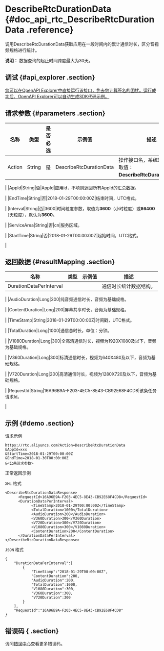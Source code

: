 # DescribeRtcDurationData {#doc_api_rtc_DescribeRtcDurationData .reference}

调用DescribeRtcDurationData获取应用在一段时间内的累计通信时长，区分音视频规格进行统计。

**说明：** 数据查询的起止时间跨度最大为30天。

## 调试 {#api_explorer .section}

[您可以在OpenAPI Explorer中直接运行该接口，免去您计算签名的困扰。运行成功后，OpenAPI Explorer可以自动生成SDK代码示例。](https://api.aliyun.com/#product=rtc&api=DescribeRtcDurationData&type=RPC&version=2018-01-11)

## 请求参数 {#parameters .section}

|名称|类型|是否必选|示例值|描述|
|--|--|----|---|--|
|Action|String|是|DescribeRtcDurationData|操作接口名，系统规定参数，取值：**DescribeRtcDurationData**。

 |
|AppId|String|否|AppId|应用id，不填则返回所有AppId的汇总数据。

 |
|EndTime|String|否|2018-01-29T00:00:00Z|结束时间，UTC格式。

 |
|Interval|String|否|3600|时间粒度参数，取值为**3600**（小时粒度）或**86400**（天粒度），默认为**3600**。

 |
|ServiceArea|String|否|cn|服务区域。

 |
|StartTime|String|否|2018-01-29T00:00:00Z|起始时间，UTC格式。

 |

## 返回数据 {#resultMapping .section}

|名称|类型|示例值|描述|
|--|--|---|--|
|DurationDataPerInterval| | |通信时长统计数据结构。

 |
|AudioDuration|Long|200|纯音频通信时长，音频为基础规格。

 |
|ContentDuration|Long|200|屏幕共享时长，音频为基础规格。

 |
|TimeStamp|String|2018-01-29T00:00:00Z|时间戳，UTC格式。

 |
|TotalDuration|Long|1000|通信总时长，单位：分钟。

 |
|V1080Duration|Long|300|全高清通信时长，视频为1920X1080及以下，音频为基础规格。

 |
|V360Duration|Long|300|标清通信时长，视频为640X480及以下，音频为基础规格。

 |
|V720Duration|Long|200|高清通信时长，视频为1280X720及以下，音频为基础规格。

 |
|RequestId|String|16A96B9A-F203-4EC5-8E43-CB92E68F4CD8|该条任务请求Id。

 |

## 示例 {#demo .section}

请求示例

``` {#request_demo}
https://rtc.aliyuncs.com?Action=DescribeRtcDurationData
&AppId=xxx
&StartTime=2018-01-29T00:00:00Z
&EndTime=2018-01-30T00:00:00Z
&<公共请求参数>
```

正常返回示例

`XML` 格式

``` {#xml_return_success_demo}
<DescribeRtcDurationDataResponse>
	  <RequestId>16A96B9A-F203-4EC5-8E43-CB92E68F4CD8</RequestId>
	  <DurationDataPerInterval>
		    <TimeStamp>2018-01-29T00:00:00Z</TimeStamp>
		    <TotalDuration>1000</TotalDuration>
		    <AudioDuration>200</AudioDuration>
		    <V360Duration>300</V360Duration>
		    <V720Duration>300</V720Duration>
		    <V1080Duration>300</V1080Duration>
		    <ContentDuration>200</ContentDuration>
	  </DurationDataPerInterval>
</DescribeRtcDurationDataResponse>
```

`JSON` 格式

``` {#json_return_success_demo}
{
	"DurationDataPerInterval":[
		{
			"TimeStamp":"2018-01-29T00:00:00Z",
			"ContentDuration":200,
			"AudioDuration":200,
			"TotalDuration":1000,
			"V1080Duration":300,
			"V360Duration":300,
			"V720Duration":300
		}
	],
	"RequestId":"16A96B9A-F203-4EC5-8E43-CB92E68F4CD8"
}
```

## 错误码 { .section}

访问[错误中心](https://error-center.aliyun.com/status/product/rtc)查看更多错误码。

